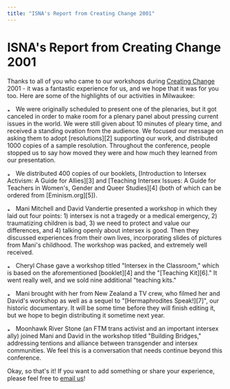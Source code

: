 ```yaml
---
title: "ISNA's Report from Creating Change 2001"
---
```


# ISNA's Report from Creating Change 2001

  


  
Thanks to all of you who came to our workshops during [Creating Change][1] 2001 - it was a fantastic experience for us, and we hope that it was for you too. Here are some of the highlights of our activities in Milwaukee:  
<p class=m2>

  
<img src="../img/arrow-mini.gif" width=16 height=7 alt="* ">  
We were originally scheduled to present one of the plenaries, but it got canceled in order to make room for a plenary panel about pressing current issues in the world. We were still given about 10 minutes of pleary time, and received a standing ovation from the audience. We focused our message on asking them to adopt [resolutions][2] supporting our work, and distributed 1000 copies of a sample resolution. Throughout the conference, people stopped us to say how moved they were and how much they learned from our presentation.  
</p><p class=m2>  
<img src="../img/arrow-mini.gif" width=16 height=7 alt="* ">  
We distributed 400 copies of our booklets, [Introduction to Intersex Activism: A Guide for Allies][3] and [Teaching Intersex Issues: A Guide for Teachers in Women's, Gender and Queer Studies][4] (both of which can be ordered from [Eminism.org][5]).  
</p><p class=m2>  
<img src="../img/arrow-mini.gif" width=16 height=7 alt="* ">  
Mani Mitchell and David Vandertie presented a workshop in which they laid out four points: 1) intersex is not a tragedy or a medical emergency, 2) traumatizing children is bad, 3) we need to protect and value our differences, and 4) talking openly about intersex is good. Then they discussed experiences from their own lives, incorporating slides of pictures from Mani's childhood. The workshop was packed, and extremely well received.  
</p><p class=m2>  
<img src="../img/arrow-mini.gif" width=16 height=7 alt="* ">  
Cheryl Chase gave a workshop titled "Intersex in the Classroom," which is based on the aforementioned [booklet][4] and the "[Teaching Kit][6]." It went really well, and we sold nine additional "teaching kits."  
</p><p class=m2>  
<img src="../img/arrow-mini.gif" width=16 height=7 alt="* ">  
Mani brought with her from New Zealand a TV crew, who filmed her and David's workshop as well as a sequel to "[Hermaphrodites Speak!][7]", our historic documentary. It will be some time before they will finish editing it, but we hope to begin distributing it sometime next year.  
</p><p class=m2>  
<img src="../img/arrow-mini.gif" width=16 height=7 alt="* ">  
Moonhawk River Stone (an FTM trans activist and an important intersex ally) joined Mani and David in the workshop titled "Building Bridges," addressing tentions and alliance between transgender and intersex communities. We feel this is a conversation that needs continue beyond this conference.  
</p>

  
Okay, so that's it! If you want to add something or share your experience, please feel free to [email us][8]!

 [1]: http://www.ngltf.org/cc/
 [2]: ../library/resolution.html
 [3]: http://eminism.org/zines/pdf-zn/intersex-activism-web.pdf
 [4]: http://eminism.org/zines/pdf-zn/teaching-intersex.pdf
 [5]: http://eminism.org/zines/
 [6]: ../store/store-teaching.html
 [7]: ../store/store-herm.html
 [8]: mailto:emi@isna.org